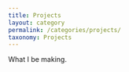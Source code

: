 ```yaml
---
title: Projects
layout: category
permalink: /categories/projects/
taxonomy: Projects
---
```


What I be making.